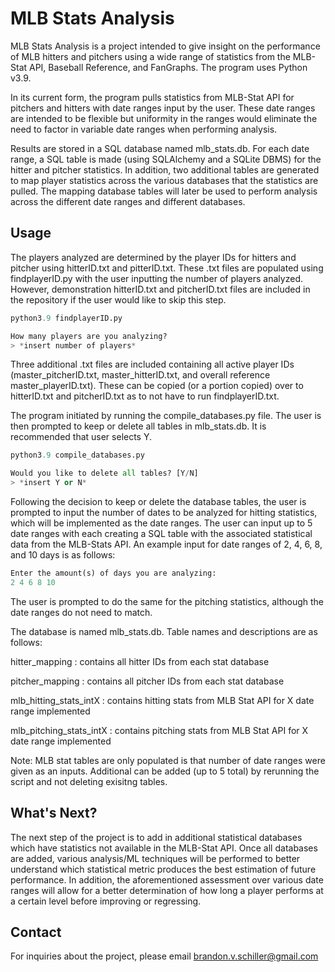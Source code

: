 # MLB Stats Analysis

MLB Stats Analysis is a project intended to give insight on the performance of MLB hitters and pitchers using a wide range of statistics from the MLB-Stat API, Baseball Reference, and FanGraphs. The program uses Python v3.9.

In its current form, the program pulls statistics from MLB-Stat API for pitchers and hitters with date ranges input by the user. These date ranges are intended to be flexible but uniformity in the ranges would eliminate the need to factor in variable date ranges when performing analysis. 

Results are stored in a SQL database named mlb_stats.db. For each date range, a SQL table is made (using SQLAlchemy and a SQLite DBMS) for the hitter and pitcher statistics. In addition, two additional tables are generated to map player statistics across the various databases that the statistics are pulled. The mapping database tables will later be used to perform analysis across the different date ranges and different databases.

## Usage

The players analyzed are determined by the player IDs for hitters and pitcher using hitterID.txt and pitterID.txt. These .txt files are populated using findplayerID.py with the user inputting the number of players analyzed. However, demonstration hitterID.txt and pitcherID.txt files are included in the repository if the user would like to skip this step.

```python
python3.9 findplayerID.py

How many players are you analyzing?
> *insert number of players* 
```
Three additional .txt files are included containing all active player IDs (master_pitcherID.txt, master_hitterID.txt, and overall reference master_playerID.txt). These can be copied (or a portion copied) over to hitterID.txt and pitcherID.txt as to not have to run findplayerID.txt.

The program initiated by running the compile_databases.py file. The user is then prompted to keep or delete all tables in mlb_stats.db. It is recommended that user selects Y.

```python
python3.9 compile_databases.py

Would you like to delete all tables? [Y/N] 
> *insert Y or N*
```

Following the decision to keep or delete the database tables, the user is prompted to input the number of dates to be analyzed for hitting statistics, which will be implemented as the date ranges. The user can input up to 5 date ranges with each creating a SQL table with the associated statistical data from the MLB-Stats API. An example input for date ranges of 2, 4, 6, 8, and 10 days is as follows:

```python
Enter the amount(s) of days you are analyzing:
2 4 6 8 10
```

The user is prompted to do the same for the pitching statistics, although the date ranges do not need to match.

The database is named mlb_stats.db. Table names and descriptions are as follows:


hitter_mapping : contains all hitter IDs from each stat database

pitcher_mapping : contains all pitcher IDs from each stat database

mlb_hitting_stats_intX : contains hitting stats from MLB Stat API for X date range implemented

mlb_pitching_stats_intX : contains pitching stats from MLB Stat API for X date range implemented

Note: MLB stat tables are only populated is that number of date ranges were given as an inputs. Additional can be added (up to 5 total) by rerunning the script and not deleting exisitng tables.



## What's Next?
The next step of the project is to add in additional statistical databases which have statistics not available in the MLB-Stat API. Once all databases are added, various analysis/ML techniques will be performed to better understand which statistical metric produces the best estimation of future performance. In addition, the aforementioned assessment over various date ranges will allow for a better determination of how long a player performs at a certain level before improving or regressing.

## Contact
For inquiries about the project, please email brandon.v.schiller@gmail.com